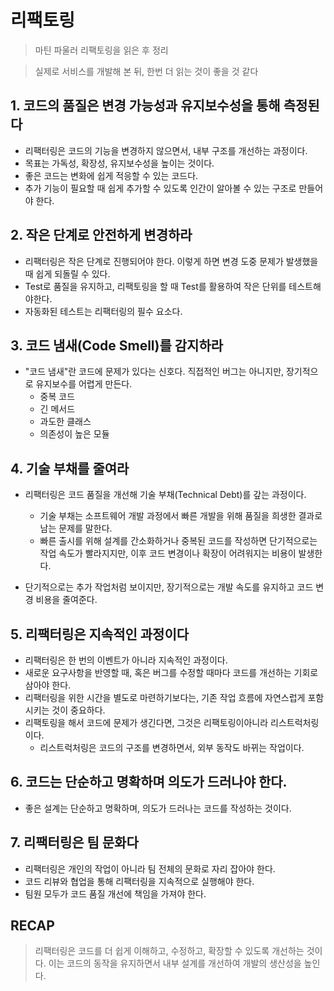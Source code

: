 # 리팩토링

> 마틴 파울러 리팩토링을 읽은 후 정리

> 실제로 서비스를 개발해 본 뒤, 한번 더 읽는 것이 좋을 것 같다

## 1. 코드의 품질은 변경 가능성과 유지보수성을 통해 측정된다
- 리팩터링은 코드의 기능을 변경하지 않으면서, 내부 구조를 개선하는 과정이다.
- 목표는 가독성, 확장성, 유지보수성을 높이는 것이다.
- 좋은 코드는 변화에 쉽게 적응할 수 있는 코드다.
- 추가 기능이 필요할 때 쉽게 추가할 수 있도록 인간이 알아볼 수 있는 구조로 만들어야 한다.

## 2. 작은 단계로 안전하게 변경하라

- 리팩터링은 작은 단계로 진행되어야 한다. 이렇게 하면 변경 도중 문제가 발생했을 때 쉽게 되돌릴 수 있다.
- Test로 품질을 유지하고, 리팩토링을 할 때 Test를 활용하여 작은 단위를 테스트해야한다.
- 자동화된 테스트는 리팩터링의 필수 요소다.

## 3. 코드 냄새(Code Smell)를 감지하라
- "코드 냄새"란 코드에 문제가 있다는 신호다. 직접적인 버그는 아니지만, 장기적으로 유지보수를 어렵게 만든다.
    - 중복 코드
    - 긴 메서드
    - 과도한 클래스
    - 의존성이 높은 모듈

## 4. 기술 부채를 줄여라

- 리팩터링은 코드 품질을 개선해 기술 부채(Technical Debt)를 갚는 과정이다.
    - 기술 부채는 소프트웨어 개발 과정에서 빠른 개발을 위해 품질을 희생한 결과로 남는 문제를 말한다.
    - 빠른 출시를 위해 설계를 간소화하거나 중복된 코드를 작성하면 단기적으로는 작업 속도가 빨라지지만, 이후 코드 변경이나 확장이 어려워지는 비용이 발생한다.

- 단기적으로는 추가 작업처럼 보이지만, 장기적으로는 개발 속도를 유지하고 코드 변경 비용을 줄여준다.

## 5. 리팩터링은 지속적인 과정이다

- 리팩터링은 한 번의 이벤트가 아니라 지속적인 과정이다.
- 새로운 요구사항을 반영할 때, 혹은 버그를 수정할 때마다 코드를 개선하는 기회로 삼아야 한다.
- 리팩터링을 위한 시간을 별도로 마련하기보다는, 기존 작업 흐름에 자연스럽게 포함시키는 것이 중요하다.
- 리팩토링을 해서 코드에 문제가 생긴다면, 그것은 리팩토링이아니라 리스트럭처링이다.
    - 리스트럭처링은 코드의 구조를 변경하면서, 외부 동작도 바뀌는 작업이다.

## 6. 코드는 단순하고 명확하며 의도가 드러나야 한다.

- 좋은 설계는 단순하고 명확하며, 의도가 드러나는 코드를 작성하는 것이다.

## 7. 리팩터링은 팀 문화다
- 리팩터링은 개인의 작업이 아니라 팀 전체의 문화로 자리 잡아야 한다.
- 코드 리뷰와 협업을 통해 리팩터링을 지속적으로 실행해야 한다.
- 팀원 모두가 코드 품질 개선에 책임을 가져야 한다.

## RECAP
> 리팩터링은 코드를 더 쉽게 이해하고, 수정하고, 확장할 수 있도록 개선하는 것이다. 이는 코드의 동작을 유지하면서 내부 설계를 개선하여 개발의 생산성을 높인다.